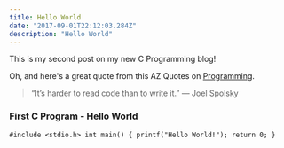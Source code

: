 ```yaml
---
title: Hello World
date: "2017-09-01T22:12:03.284Z"
description: "Hello World"
---
```


This is my second post on my new C Programming blog!

Oh, and here's a great quote from this AZ Quotes on
[Programming](https://www.azquotes.com/quote/803730).

> “It’s harder to read code than to write it.” — Joel Spolsky

### First C Program - Hello World

`#include <stdio.h> int main() { printf("Hello World!"); return 0; }`
